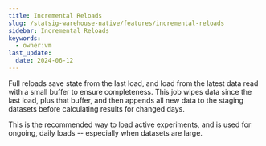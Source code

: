 ```yaml
---
title: Incremental Reloads
slug: /statsig-warehouse-native/features/incremental-reloads
sidebar: Incremental Reloads
keywords:
  - owner:vm
last_update:
  date: 2024-06-12
---
```


Full reloads save state from the last load, and load from the latest data read with a small buffer to ensure completeness. This job wipes data since the last load, plus that buffer, and then appends all new data to the staging datasets before calculating results for changed days.

This is the recommended way to load active experiments, and is used for ongoing, daily loads -- especially when datasets are large.
